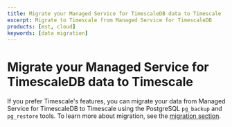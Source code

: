```yaml
---
title: Migrate your Managed Service for TimescaleDB data to Timescale
excerpt: Migrate to Timescale from Managed Service for TimescaleDB
products: [mst, cloud]
keywords: [data migration]
---
```


# Migrate your Managed Service for TimescaleDB data to Timescale

If you prefer Timescale's features, you can migrate your data from Managed
Service for TimescaleDB to Timescale using the PostgreSQL `pg_backup` and
`pg_restore` tools. To learn more about migration, see the
[migration section][migration].

[migration]: /ingest-and-migrate/:currentVersion:/
